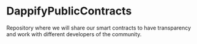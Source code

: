 # DappifyPublicContracts
Repository where we will share our smart contracts to have transparency and work with different developers of the community.
